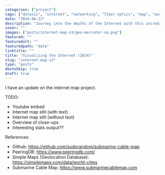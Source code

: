 ```yaml
---
categories: ["project"]
tags: ["dataviz", "internet", "networking", "fiber optics", "map", "world", "infrastructure", "peeringdb", "svg", "javascript", "golang"]
date: "2024-04-23"
description: "Journey into the depths of the Internet with this incredible map showcasing undersea cables and internet exchanges."
cover: ""
images: ["posts/internet-map-v3/geo-mercator-na.png"]
featured: ""
featuredalt: ""
featuredpath: "date"
linktitle: ""
title: "Visualizing the Internet (2024)"
slug: "internet-map-v3"
type: "posts"
devtoSkip: true
draft: true
---
```


I have an update on the internet map project.

TODO:
- Youtube embed
- Internet map still (with text)
- Internet map still (without text)
- Overview of close-ups
- Interesting stats output??

References:
- Github: https://github.com/sudorandom/submarine-cable-map
- PeeringDB: https://www.peeringdb.com/
- Simple Maps (Geolocation Database): https://simplemaps.com/data/world-cities
- Submarine Cable Map: https://www.submarinecablemap.com
 